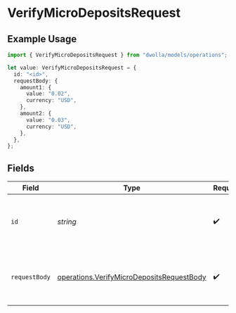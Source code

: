 # VerifyMicroDepositsRequest

## Example Usage

```typescript
import { VerifyMicroDepositsRequest } from "dwolla/models/operations";

let value: VerifyMicroDepositsRequest = {
  id: "<id>",
  requestBody: {
    amount1: {
      value: "0.02",
      currency: "USD",
    },
    amount2: {
      value: "0.03",
      currency: "USD",
    },
  },
};
```

## Fields

| Field                                                                                                  | Type                                                                                                   | Required                                                                                               | Description                                                                                            |
| ------------------------------------------------------------------------------------------------------ | ------------------------------------------------------------------------------------------------------ | ------------------------------------------------------------------------------------------------------ | ------------------------------------------------------------------------------------------------------ |
| `id`                                                                                                   | *string*                                                                                               | :heavy_check_mark:                                                                                     | The ID of the funding source to verify micro-deposits for                                              |
| `requestBody`                                                                                          | [operations.VerifyMicroDepositsRequestBody](../../models/operations/verifymicrodepositsrequestbody.md) | :heavy_check_mark:                                                                                     | The micro-deposit amounts received in the bank account                                                 |